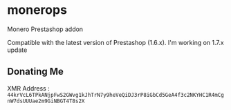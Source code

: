 # monerops
Monero Prestashop addon

Compatible with the latest version of Prestashop (1.6.x).
I'm working on 1.7.x update 

## Donating Me
XMR Address : `44krVcL6TPkANjpFwS2GWvg1kJhTrN7y9heVeQiDJ3rP8iGbCd5GeA4f3c2NKYHC1R4mCgnW7dsUUUae2m9GiNBGT4T8s2X`
